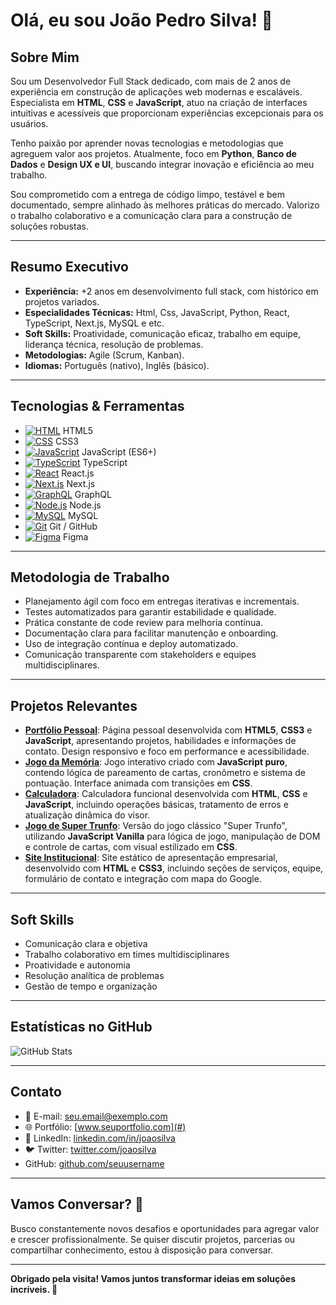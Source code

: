 # Olá, eu sou João Pedro Silva! 👋

## Sobre Mim

Sou um Desenvolvedor Full Stack dedicado, com mais de 2 anos de experiência em construção de aplicações web modernas e escaláveis. Especialista em **HTML**, **CSS** e **JavaScript**, atuo na criação de interfaces intuitivas e acessíveis que proporcionam experiências excepcionais para os usuários.

Tenho paixão por aprender novas tecnologias e metodologias que agreguem valor aos projetos. Atualmente, foco em **Python**, **Banco de Dados** e **Design UX e UI**, buscando integrar inovação e eficiência ao meu trabalho.

Sou comprometido com a entrega de código limpo, testável e bem documentado, sempre alinhado às melhores práticas do mercado. Valorizo o trabalho colaborativo e a comunicação clara para a construção de soluções robustas.

---

## Resumo Executivo

- **Experiência:** +2 anos em desenvolvimento full stack, com histórico em projetos variados.
- **Especialidades Técnicas:** Html, Css, JavaScript, Python, React, TypeScript, Next.js, MySQL e etc.
- **Soft Skills:** Proatividade, comunicação eficaz, trabalho em equipe, liderança técnica, resolução de problemas.
- **Metodologias:** Agile (Scrum, Kanban).
- **Idiomas:** Português (nativo), Inglês (básico).

---

## Tecnologias & Ferramentas

- [![HTML](https://img.shields.io/badge/HTML5-E34F26?style=flat-square&logo=html5&logoColor=white)](https://developer.mozilla.org/en-US/docs/Web/HTML) HTML5  
- [![CSS](https://img.shields.io/badge/CSS3-1572B6?style=flat-square&logo=css3&logoColor=white)](https://developer.mozilla.org/en-US/docs/Web/CSS) CSS3  
- [![JavaScript](https://img.shields.io/badge/JavaScript-F7DF1E?style=flat-square&logo=javascript&logoColor=black)](https://developer.mozilla.org/en-US/docs/Web/JavaScript) JavaScript (ES6+)  
- [![TypeScript](https://img.shields.io/badge/TypeScript-3178C6?style=flat-square&logo=typescript&logoColor=white)](https://www.typescriptlang.org/) TypeScript  
- [![React](https://img.shields.io/badge/React-61DAFB?style=flat-square&logo=react&logoColor=black)](https://reactjs.org/) React.js  
- [![Next.js](https://img.shields.io/badge/Next.js-000000?style=flat-square&logo=next.js&logoColor=white)](https://nextjs.org/) Next.js  
- [![GraphQL](https://img.shields.io/badge/GraphQL-E10098?style=flat-square&logo=graphql&logoColor=white)](https://graphql.org/) GraphQL  
- [![Node.js](https://img.shields.io/badge/Node.js-339933?style=flat-square&logo=node.js&logoColor=white)](https://nodejs.org/) Node.js  
- [![MySQL](https://img.shields.io/badge/MySQL-4479A1?style=flat-square&logo=mysql&logoColor=white)](https://dev.mysql.com/doc/) MySQL  
- [![Git](https://img.shields.io/badge/Git-F05032?style=flat-square&logo=git&logoColor=white)](https://git-scm.com/) Git / GitHub  
- [![Figma](https://img.shields.io/badge/Figma-000000?style=flat-square&logo=figma&logoColor=white)](https://www.figma.com/) Figma  


---

## Metodologia de Trabalho

- Planejamento ágil com foco em entregas iterativas e incrementais.
- Testes automatizados para garantir estabilidade e qualidade.
- Prática constante de code review para melhoria contínua.
- Documentação clara para facilitar manutenção e onboarding.
- Uso de integração contínua e deploy automatizado.
- Comunicação transparente com stakeholders e equipes multidisciplinares.

---

## Projetos Relevantes

- [**Portfólio Pessoal**](#): Página pessoal desenvolvida com **HTML5**, **CSS3** e **JavaScript**, apresentando projetos, habilidades e informações de contato. Design responsivo e foco em performance e acessibilidade.
- [**Jogo da Memória**](#): Jogo interativo criado com **JavaScript puro**, contendo lógica de pareamento de cartas, cronômetro e sistema de pontuação. Interface animada com transições em **CSS**.
- [**Calculadora**](#): Calculadora funcional desenvolvida com **HTML**, **CSS** e **JavaScript**, incluindo operações básicas, tratamento de erros e atualização dinâmica do visor.
- [**Jogo de Super Trunfo**](#): Versão do jogo clássico "Super Trunfo", utilizando **JavaScript Vanilla** para lógica de jogo, manipulação de DOM e controle de cartas, com visual estilizado em **CSS**.
- [**Site Institucional**](#): Site estático de apresentação empresarial, desenvolvido com **HTML** e **CSS3**, incluindo seções de serviços, equipe, formulário de contato e integração com mapa do Google.


---

## Soft Skills

- Comunicação clara e objetiva
- Trabalho colaborativo em times multidisciplinares
- Proatividade e autonomia
- Resolução analítica de problemas
- Gestão de tempo e organização

---

## Estatísticas no GitHub

![GitHub Stats](#)

---

## Contato

- 📧 E-mail: [seu.email@exemplo.com](#)
- 🌐 Portfólio: [www.seuportfolio.com](#)
- 💼 LinkedIn: [linkedin.com/in/joaosilva](#)
- 🐦 Twitter: [twitter.com/joaosilva](#)
- GitHub: [github.com/seuusername](#)

---

## Vamos Conversar? 🤝

Busco constantemente novos desafios e oportunidades para agregar valor e crescer profissionalmente. Se quiser discutir projetos, parcerias ou compartilhar conhecimento, estou à disposição para conversar.

---

**Obrigado pela visita! Vamos juntos transformar ideias em soluções incríveis. 🚀**

<!--
**JoaoPedroSilvaDEV2024/JoaoPedroSilvaDEV2024** is a ✨ _special_ ✨ repository because its `README.md` (this file) appears on your GitHub profile.

Here are some ideas to get you started:

- 🔭 I’m currently working on ...
- 🌱 I’m currently learning ...
- 👯 I’m looking to collaborate on ...
- 🤔 I’m looking for help with ...
- 💬 Ask me about ...
- 📫 How to reach me: ...
- 😄 Pronouns: ...
- ⚡ Fun fact: ...
-->
